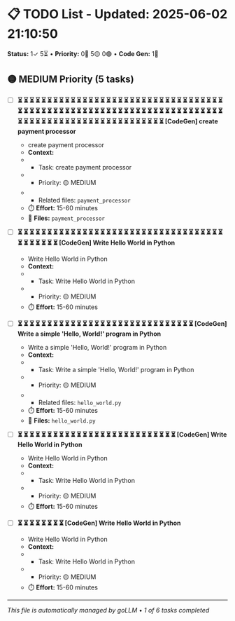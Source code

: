 # 📋 TODO List - Updated: 2025-06-02 21:10:50
**Status:** 1✓ 5⏳ • **Priority:** 0🔴 5🟡 0🟢 • **Code Gen:** 1🔄

## 🟡 MEDIUM Priority (5 tasks)

- [ ] **⏳ ⏳ ⏳ ⏳ ⏳ ⏳ ⏳ ⏳ ⏳ ⏳ ⏳ ⏳ ⏳ ⏳ ⏳ ⏳ ⏳ ⏳ ⏳ ⏳ ⏳ ⏳ ⏳ ⏳ ⏳ ⏳ ⏳ ⏳ ⏳ ⏳ ⏳ ⏳ ⏳ ⏳ ⏳ ⏳ ⏳ ⏳ ⏳ ⏳ ⏳ ⏳ ⏳ ⏳ ⏳ ⏳ ⏳ ⏳ ⏳ ⏳ ⏳ ⏳ ⏳ ⏳ ⏳ ⏳ ⏳ ⏳ ⏳ ⏳ ⏳ ⏳ ⏳ ⏳ ⏳ ⏳ ⏳ ⏳ ⏳ ⏳ ⏳ ⏳ ⏳ ⏳ ⏳ ⏳ ⏳ ⏳ ⏳ ⏳ ⏳ ⏳ ⏳ ⏳ ⏳ ⏳ ⏳ ⏳ ⏳ ⏳ ⏳ ⏳ ⏳ ⏳ ⏳ [CodeGen] create payment processor**
  - create payment processor
  - **Context:**
  - - Task: create payment processor
  - - Priority: 🟡 MEDIUM
  - - Related files: `payment_processor`
  - ⏱️ **Effort:** 15-60 minutes
  - 📂 **Files:** `payment_processor`

- [ ] **⏳ ⏳ ⏳ ⏳ ⏳ ⏳ ⏳ ⏳ ⏳ ⏳ ⏳ ⏳ ⏳ ⏳ ⏳ ⏳ ⏳ ⏳ ⏳ ⏳ ⏳ ⏳ ⏳ ⏳ ⏳ ⏳ ⏳ ⏳ ⏳ ⏳ ⏳ ⏳ ⏳ ⏳ ⏳ ⏳ ⏳ ⏳ ⏳ ⏳ ⏳ ⏳ [CodeGen] Write Hello World in Python**
  - Write Hello World in Python
  - **Context:**
  - - Task: Write Hello World in Python
  - - Priority: 🟡 MEDIUM
  - ⏱️ **Effort:** 15-60 minutes

- [ ] **⏳ ⏳ ⏳ ⏳ ⏳ ⏳ ⏳ ⏳ ⏳ ⏳ ⏳ ⏳ ⏳ ⏳ ⏳ ⏳ ⏳ ⏳ ⏳ ⏳ ⏳ ⏳ ⏳ ⏳ ⏳ ⏳ ⏳ ⏳ ⏳ ⏳ [CodeGen] Write a simple 'Hello, World!' program in Python**
  - Write a simple 'Hello, World!' program in Python
  - **Context:**
  - - Task: Write a simple 'Hello, World!' program in Python
  - - Priority: 🟡 MEDIUM
  - - Related files: `hello_world.py`
  - ⏱️ **Effort:** 15-60 minutes
  - 📂 **Files:** `hello_world.py`

- [ ] **⏳ ⏳ ⏳ ⏳ ⏳ ⏳ ⏳ ⏳ ⏳ ⏳ ⏳ ⏳ ⏳ ⏳ ⏳ ⏳ ⏳ ⏳ ⏳ ⏳ ⏳ ⏳ ⏳ ⏳ ⏳ ⏳ ⏳ [CodeGen] Write Hello World in Python**
  - Write Hello World in Python
  - **Context:**
  - - Task: Write Hello World in Python
  - - Priority: 🟡 MEDIUM
  - ⏱️ **Effort:** 15-60 minutes

- [ ] **⏳ ⏳ ⏳ ⏳ ⏳ ⏳ ⏳ ⏳ [CodeGen] Write Hello World in Python**
  - Write Hello World in Python
  - **Context:**
  - - Task: Write Hello World in Python
  - - Priority: 🟡 MEDIUM
  - ⏱️ **Effort:** 15-60 minutes

---
*This file is automatically managed by goLLM* • *1 of 6 tasks completed*
